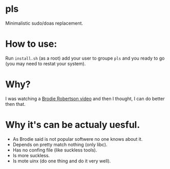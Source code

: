 # pls
Minimalistic sudo/doas replacement.

# How to use:
Run `install.sh` (as a root) add your user to groupe `pls` and you ready to go
(you may need to restat your system).

# Why?
I was watching a [Brodie Robertson video](https://www.youtube.com/watch?v=7abih61ht-I)
and then I thought, I can do better then that.

# Why it's can be actualy uesful.
- As Brodie said is not popular softwere no one knows about it.
- Depends on pretty match nothing (only libc).
- Has no confing file (like suckless tools).
- Is more suckless.
- Is mote uinx (do one thing and do it very well).
